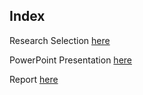 ## Index
Research Selection [here](https://github.com/JAMPS657/Personal_Projects/blob/main/Research/README.md)

PowerPoint Presentation [here](https://github.com/JAMPS657/Personal_Projects/blob/main/Research/Microbial%20Ecology/Plastic_eating_microbes.pdf)

Report [here](https://github.com/JAMPS657/Personal_Projects/blob/main/Research/Microbial%20Ecology/Research_Paper_Microbial_Biodegradation_of_Plastics_in_the_Marine_Environment.pdf)
